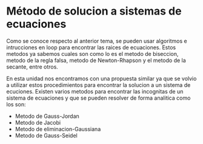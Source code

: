 # Método de solucion a sistemas de ecuaciones

Como se conoce respecto al anterior tema, se pueden usar algoritmos e intrucciones en loop para encontrar las raices de ecuaciones.
Estos metodos ya sabemos cuales son como lo es el metodo de biseccion, metodo de la regla falsa, metodo de Newton-Rhapson y el metodo de la secante, entre otros.

En esta unidad nos encontramos con una propuesta similar ya que se volvio a utilizar estos procedimientos para encontrar la solucion a un sistema de ecuciones.
Existen varios metodos para encontrar las incognitas de un sistema de ecuaciones y que se pueden resolver de forma analitica como los son:
  * Metodo de Gauss-Jordan
  * Metodo de Jacobi
  * Metodo de eliminacion-Gaussiana
  * Metodo de Gauss-Seidel

